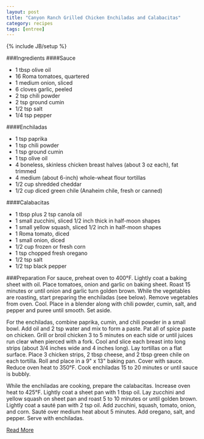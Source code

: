 ```yaml
---
layout: post
title: "Canyon Ranch Grilled Chicken Enchiladas and Calabacitas"
category: recipes
tags: [entree]
---
```

{% include JB/setup %}

###Ingredients
####Sauce
* 1 tbsp olive oil
* 16 Roma tomatoes, quartered
* 1 medium onion, sliced
* 6 cloves garlic, peeled
* 2 tsp chili powder
* 2 tsp ground cumin
* 1/2 tsp salt
* 1/4 tsp pepper

####Enchiladas
* 1 tsp paprika
* 1 tsp chili powder
* 1 tsp ground cumin
* 1 tsp olive oil
* 4 boneless, skinless chicken breast halves (about 3 oz each), fat trimmed
* 4 medium (about 6-inch) whole-wheat flour tortillas
* 1/2 cup shredded cheddar
* 1/2 cup diced green chile (Anaheim chile, fresh or canned)

####Calabacitas
* 1 tbsp plus 2 tsp canola oil
* 1 small zucchini, sliced 1/2 inch thick in half-moon shapes
* 1 small yellow squash, sliced 1/2 inch in half-moon shapes
* 1 Roma tomato, diced
* 1 small onion, diced
* 1/2 cup frozen or fresh corn
* 1 tsp chopped fresh oregano
* 1/2 tsp salt
* 1/2 tsp black pepper

###Preparation
For sauce, preheat oven to 400°F. Lightly coat a baking sheet with oil. Place tomatoes, onion and garlic on baking sheet. Roast 15 minutes or until onion and garlic turn golden brown. While the vegetables are roasting, start preparing the enchiladas (see below). Remove vegetables from oven. Cool. Place in a blender along with chili powder, cumin, salt, and pepper and puree until smooth. Set aside.

For the enchiladas, combine paprika, cumin, and chili powder in a small bowl. Add oil and 2 tsp water and mix to form a paste. Pat all of spice paste on chicken. Grill or broil chicken 3 to 5 minutes on each side or until juices run clear when pierced with a fork. Cool and slice each breast into long strips (about 3/4 inches wide and 4 inches long). Lay tortillas on a flat surface. Place 3 chicken strips, 2 tbsp cheese, and 2 tbsp green chile on each tortilla. Roll and place in a 9" x 13" baking pan. Cover with sauce. Reduce oven heat to 350°F. Cook enchiladas 15 to 20 minutes or until sauce is bubbly.

While the enchiladas are cooking, prepare the calabacitas. Increase oven heat to 425°F. Lightly coat a sheet pan with 1 tbsp oil. Lay zucchini and yellow squash on sheet pan and roast 5 to 10 minutes or until golden brown. Lightly coat a sauté pan with 2 tsp oil. Add zucchini, squash, tomato, onion, and corn. Sauté over medium heat about 5 minutes. Add oregano, salt, and pepper. Serve with enchiladas.


[Read More](http://www.epicurious.com:80/recipes/food/views/Canyon-Ranch-Grilled-Chicken-Enchiladas-and-Calabacitas-230318#ixzz1pmrLrwRX)